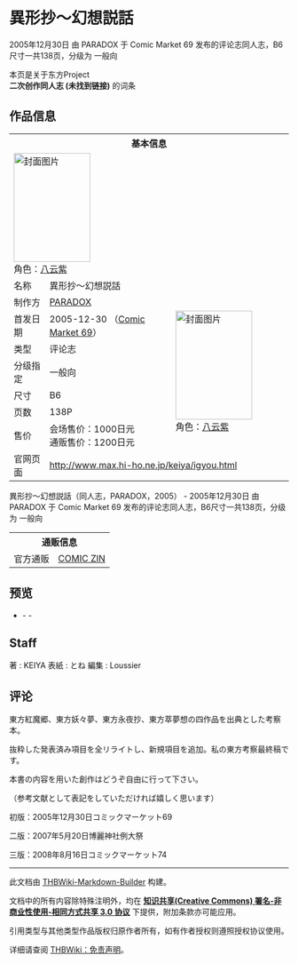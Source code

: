 # 異形抄～幻想説話

<!-- source html: G:\repos\THBWiki-Markdown-Builder\THBWikiMarkdown\Temp\main\d\d7\ns0%3A%E7%95%B0%E5%BD%A2%E6%8A%84%EF%BD%9E%E5%B9%BB%E6%83%B3%E8%AA%AC%E8%A9%B1.html -->

2005年12月30日 由 PARADOX 于 Comic Market 69 发布的评论志同人志，B6尺寸一共138页，分级为 一般向

本页是关于东方Project  
 **二次创作同人志 (未找到链接)** 的词条

## 作品信息

<table><tbody><tr><th colspan="3">基本信息</th></tr><tr><td class="cover-artwork-mobile" colspan="2"><a href="./文件-異形抄～幻想説話封面.jpg.md" class="image" title="封面图片"><img alt="封面图片" src="https://upload.thwiki.cc/thumb/f/f6/%E7%95%B0%E5%BD%A2%E6%8A%84%EF%BD%9E%E5%B9%BB%E6%83%B3%E8%AA%AC%E8%A9%B1%E5%B0%81%E9%9D%A2.jpg/138px-%E7%95%B0%E5%BD%A2%E6%8A%84%EF%BD%9E%E5%B9%BB%E6%83%B3%E8%AA%AC%E8%A9%B1%E5%B0%81%E9%9D%A2.jpg" decoding="async" loading="lazy" width="138" height="196" srcset="https://upload.thwiki.cc/thumb/f/f6/%E7%95%B0%E5%BD%A2%E6%8A%84%EF%BD%9E%E5%B9%BB%E6%83%B3%E8%AA%AC%E8%A9%B1%E5%B0%81%E9%9D%A2.jpg/207px-%E7%95%B0%E5%BD%A2%E6%8A%84%EF%BD%9E%E5%B9%BB%E6%83%B3%E8%AA%AC%E8%A9%B1%E5%B0%81%E9%9D%A2.jpg 1.5x, https://upload.thwiki.cc/thumb/f/f6/%E7%95%B0%E5%BD%A2%E6%8A%84%EF%BD%9E%E5%B9%BB%E6%83%B3%E8%AA%AC%E8%A9%B1%E5%B0%81%E9%9D%A2.jpg/276px-%E7%95%B0%E5%BD%A2%E6%8A%84%EF%BD%9E%E5%B9%BB%E6%83%B3%E8%AA%AC%E8%A9%B1%E5%B0%81%E9%9D%A2.jpg 2x" data-file-width="493" data-file-height="700"></a><div class="cover-char">角色：<a href="./八云紫.md" title="八云紫">八云紫</a></div></td>
</tr><tr><td class="label">名称</td><td colspan="2"> 異形抄～幻想説話 </td></tr><tr><td class="label">制作方</td><td><a href="./PARADOX.md" title="PARADOX">PARADOX</a></td><td class="cover-artwork" rowspan="7" style="min-width:196px;"><a href="./文件-異形抄～幻想説話封面.jpg.md" class="image" title="封面图片"><img alt="封面图片" src="https://upload.thwiki.cc/thumb/f/f6/%E7%95%B0%E5%BD%A2%E6%8A%84%EF%BD%9E%E5%B9%BB%E6%83%B3%E8%AA%AC%E8%A9%B1%E5%B0%81%E9%9D%A2.jpg/138px-%E7%95%B0%E5%BD%A2%E6%8A%84%EF%BD%9E%E5%B9%BB%E6%83%B3%E8%AA%AC%E8%A9%B1%E5%B0%81%E9%9D%A2.jpg" decoding="async" loading="lazy" width="138" height="196" srcset="https://upload.thwiki.cc/thumb/f/f6/%E7%95%B0%E5%BD%A2%E6%8A%84%EF%BD%9E%E5%B9%BB%E6%83%B3%E8%AA%AC%E8%A9%B1%E5%B0%81%E9%9D%A2.jpg/207px-%E7%95%B0%E5%BD%A2%E6%8A%84%EF%BD%9E%E5%B9%BB%E6%83%B3%E8%AA%AC%E8%A9%B1%E5%B0%81%E9%9D%A2.jpg 1.5x, https://upload.thwiki.cc/thumb/f/f6/%E7%95%B0%E5%BD%A2%E6%8A%84%EF%BD%9E%E5%B9%BB%E6%83%B3%E8%AA%AC%E8%A9%B1%E5%B0%81%E9%9D%A2.jpg/276px-%E7%95%B0%E5%BD%A2%E6%8A%84%EF%BD%9E%E5%B9%BB%E6%83%B3%E8%AA%AC%E8%A9%B1%E5%B0%81%E9%9D%A2.jpg 2x" data-file-width="493" data-file-height="700"></a><div class="cover-char">角色：<a href="./八云紫.md" title="八云紫">八云紫</a></div></td>
</tr><tr><td class="label">首发日期</td><td>2005-12-30&#160;（<a href="/展会作品列表?e=Comic+Market%2369">Comic Market 69</a>）</td></tr><tr><td class="label">类型</td><td>评论志</td></tr><tr><td class="label">分级指定</td><td>一般向</td></tr><tr><td class="label">尺寸</td><td>B6</td></tr><tr><td class="label">页数</td><td>138P</td></tr><tr><td class="label">售价</td><td>会场售价：1000日元<br>通贩售价：1200日元</td></tr>
<tr><td class="label">官网页面</td><td colspan="2"><a rel="nofollow" class="external free" href="http://www.max.hi-ho.ne.jp/keiya/igyou.html">http://www.max.hi-ho.ne.jp/keiya/igyou.html</a></td></tr></tbody></table>

異形抄～幻想説話（同人志，PARADOX，2005） - 2005年12月30日 由 PARADOX 于 Comic Market 69 发布的评论志同人志，B6尺寸一共138页，分级为 一般向

<table><tbody><tr><th colspan="3">通贩信息</th></tr><tr><td class="label">官方通贩</td><td colspan="2"><a rel="nofollow" class="external text" href="https://shop.comiczin.jp/products/detail.php?product_id=2714">COMIC ZIN</a></td></tr></tbody></table>



## 预览
- [](./文件-異形抄～幻想説話预览图1.jpg.md)- [](./文件-異形抄～幻想説話预览图2.jpg.md)- [](./文件-異形抄～幻想説話预览图3.jpg.md)


## Staff
著
: KEIYA
表紙
: とね
編集
: Loussier


## 评论

  
東方紅魔郷、東方妖々夢、東方永夜抄、東方萃夢想の四作品を出典とした考察本。  

抜粋した発表済み項目を全リライトし、新規項目を追加。私の東方考察最終稿です。  

  

本書の内容を用いた創作はどうぞ自由に行って下さい。  

（参考文献として表記をしていただければ嬉しく思います）  

  

初版：2005年12月30日コミックマーケット69  

二版：2007年5月20日博麗神社例大祭  

三版：2008年8月16日コミックマーケット74  

  


  
  

  





---

此文档由 [THBWiki-Markdown-Builder](https://github.com/Delsin-Yu/THBWiki-Markdown-Builder) 构建。

文档中的所有内容除特殊注明外，均在 [**知识共享(Creative Commons) 署名-非商业性使用-相同方式共享 3.0 协议**](https://creativecommons.org/licenses/by-sa/3.0/deed.zh-hans) 下提供，附加条款亦可能应用。

引用类型与其他类型作品版权归原作者所有，如有作者授权则遵照授权协议使用。

详细请查阅 [THBWiki：免责声明](https://thbwiki.cc/THBWiki:%E5%85%8D%E8%B4%A3%E5%A3%B0%E6%98%8E)。

